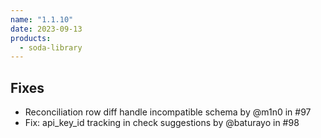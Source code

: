 ```yaml
---
name: "1.1.10"
date: 2023-09-13
products:
  - soda-library
---
```


## Fixes

* Reconciliation row diff handle incompatible schema by @m1n0 in #97
* Fix: api_key_id tracking in check suggestions by @baturayo in #98
